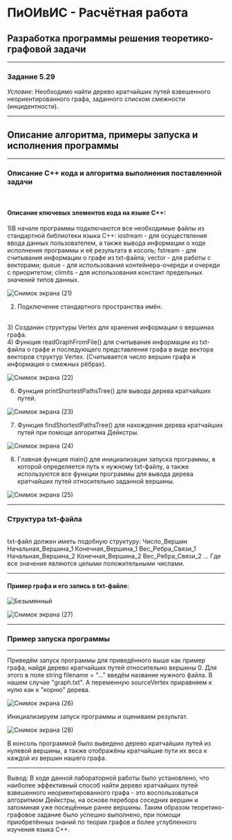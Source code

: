 <h1>ПиОИвИС - Расчётная работа</h1>
<h2>Разработка программы решения теоретико-графовой задачи</h2>
<hr/>
<h3>Задание 5.29</h3>
<em>Условие</em>: Необходимо найти дерево кратчайших путей взвешенного неориентированного графа, заданного списком смежности (инцидентности).
<hr/>
<h2>Описание алгоритма, примеры запуска и исполнения программы</h2>
<hr/>
<h3>Описание С++ кода и алгоритма выполнения поставленной задачи</h3>
<br>
<h4>Описание ключевых элементов кода на языке C++:</h4>
1)В начале программы подключаются все необходимые файлы из стандартной библиотеки языка C++:
iostream - для осуществления ввода данных пользователем, а также вывода информации о ходе исполнения программы и её результата в косоль;
fstream - для считывания информации о графе из txt-файла;
vector - для работы с векторами;
queue - для использования контейнера-очереди и очереди с приоритетом;
climits - для использования констант предельных значений типов данных.

![Снимок экрана (21)](https://github.com/iis-32170x/RPIIS/assets/144940569/f4377bf1-7b06-45d3-a2d3-72eb162f1737)

2) Подключение стандартного пространства имён.
<br>
3) Созданин структуры Vertex для хранения информации о вершинах графа.
<br>
4) Функция readGraphFromFile() для считывания информации из txt-файла о графе и последующего представления графа в виде вектора векторов структур Vertex.
 (Считывается число вершин графа и информация о смежных рёбрах).

![Снимок экрана (22)](https://github.com/iis-32170x/RPIIS/assets/144940569/1c2468a2-35d3-4ecb-b57d-245002bb4675)

6) Функция printShortestPathsTree() для вывода дерева кратчайших путей.

![Снимок экрана (23)](https://github.com/iis-32170x/RPIIS/assets/144940569/772aa1b4-dace-4ebe-ae7d-d653c8173300)

7) Функция findShortestPathsTree() для нахождения дерева кратчайших путей при помощи алгоритма Дейкстры.

![Снимок экрана (24)](https://github.com/iis-32170x/RPIIS/assets/144940569/a424f4e6-cbe0-4ac4-9cce-8b41945b24f3)

8) Главная функция main() для инициализации запуска программы, в которой определяется путь к нужному txt-файлу, а также используются все функции программы для вывода дерева кратчайших
путей относительно заданной вершины.

![Снимок экрана (25)](https://github.com/iis-32170x/RPIIS/assets/144940569/8447d565-628f-4a94-aa1e-d63ecc824975)
<hr/>
<h3>Структура txt-файла</h3>
<br>
txt-файл должен иметь подобную структуру:
Число_Вершин
Начальная_Вершина_1 Конечная_Вершина_1 Вес_Ребра_Связи_1
Начальная_Вершина_2 Конечная_Вершина_2 Вес_Ребра_Связи_2
...
Где все значения являются целыми положительными числами.
<hr/>
<h4>Пример графа и его запись в txt-файле:</h4>

![Безымянный](https://github.com/iis-32170x/RPIIS/assets/144940569/c2e321f3-ef42-49f4-a68d-c5b4c5d21318)

![Снимок экрана (27)](https://github.com/iis-32170x/RPIIS/assets/144940569/187bbc4b-2602-43bd-94a8-d470341051fb)
<hr/>
<h3>Пример запуска программы</h3>
<hr/>
Приведём запуск программы для приведённого выше как пример графа, найдя дерево кратчайших путей относительно вершины 0.
Для этого в поле string filename = "..." введём название нужного файла. В нашем случае "graph.txt". А переменную sourceVertex приравняем к нулю как к "корню" дерева.

![Снимок экрана (26)](https://github.com/iis-32170x/RPIIS/assets/144940569/557ee4a3-e9c0-4adb-bf24-2621abd946bc)

Инициализируем запуск программы и оцениваем результат.

![Снимок экрана (28)](https://github.com/iis-32170x/RPIIS/assets/144940569/a94968ed-db97-4b20-9ab5-5e8ce0add542)

В консоль программой было выведено дерево кратчайших путей из нулевой вершины, а также отображёны кратчайшие пути их веса к каждой из вершин нашего графа.
<hr/>
<bold>Вывод:</bold> В ходе данной лабораторной работы было установлено, что наиболее эффективный способ найти дерево кратчайших путей взвешенного неориентированного графа -
это воспользоваться алгоритмом Дейкстры, на основе перебора соседних вершин и запоминая уже посещённые ранее вершины. Таким образом теоретико-графовое задание
было успешно выполнено, при помощи приобретённых знаний по теории графов и более углубленного изучения языка C++.


